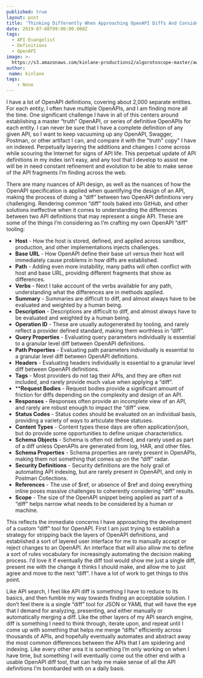 ```yaml
---
published: true
layout: post
title: 'Thinking Differently When Approaching OpenAPI Diffs And Considering How To Layer Each Potential Change'
date: 2019-07-08T09:00:00.000Z
tags:
  - API Evangelist
  - Definitions
  - OpenAPI
image: >-
  https://s3.amazonaws.com/kinlane-productions2/algorotoscope-master/aws-s3-stories-server-cloud1-feed-people.jpg
author:
 name: kinlane
tags:
    - None
---
```

I have a lot of OpenAPI definitions, covering about 2,000 separate entities. For each entity, I often have multiple OpenAPIs, and I am finding more all the time. One significant challenge I have in all of this centers around establishing a master “truth” OpenAPI, or series of definitive OpenAPIs for each entity. I can never be sure that I have a complete definition of any given API, so I want to keep vacuuming up any OpenAPI, Swagger, Postman, or other artifact I can, and compare it with the "truth" copy" I have on indexed. Perpetually layering the additions and changes I come across while scouring the Internet for signs of API life. This perpetual update of API definitions in my index isn’t easy, and any tool that I develop to assist me will be in need constant refinement and evolution to be able to make sense of the API fragments I’m finding across the web.

There are many nuances of API design, as well as the nuances of how the OpenAPI specification is applied when quantifying the design of an API, making the process of doing a “diff” between two OpenAPI definitions very challenging. Rendering common “diff” tools baked into GitHub, and other solutions ineffective when it comes to understanding the differences between two API definitions that may represent a single API. These are some of the things I’m considering as I’m crafting my own OpenAPI “diff” tooling:

- **Host** - How the host is stored, defined, and applied across sandbox, production, and other implementations injects challenges.
- **Base URL** - How OpenAPI define their base url versus their host will immediately cause problems in how diffs are established.
- **Path** - Adding even more instability, many paths will often conflict with host and base URL, providing different fragments that show as differences.
- **Verbs** - Next I take account of the verbs available for any path, understanding what the differences are in methods applied.
- **Summary** - Summaries are difficult to diff, and almost always have to be evaluated and weighted by a human being.
- **Description** -  Descriptions are difficult to diff, and almost always have to be evaluated and weighted by a human being.
- **Operation ID** - These are usually autogenerated by tooling, and rarely reflect a provider defined standard, making them worthless in “diff”.
- **Query Properties** - Evaluating query parameters individually is essential to a granular level diff between OpenAPI definitions.
- **Path Properties** - Evaluating path parameters individually is essential to a granular level diff between OpenAPI definitions.
- **Headers** - Evaluating headers individually is essential to a granular level diff between OpenAPI definitions.
- **Tags** - Most providers do not tag their APIs, and they are often not included, and rarely provide much value when applying a “diff”.
- ****Request Bodies** - Request bodies provide a significant amount of friction for diffs depending on the complexity and design of an API.
- **Responses** - Responses often provide an incomplete view of an API, and rarely are robust enough to impact the “diff” view.
- **Status Codes** - Status codes should be evaluated on an individual basis, providing a variety of ways to articulate these statuses.
- **Content Types** - Content types these days are often application/json, but do provide some opportunities to define unique characteristics.
- **Schema Objects** - Schema is often not defined, and rarely used as part of a diff unless OpenAPIs are generated from log, HAR, and other files.
- **Schema Properties** - Schema properties are rarely present in OpenAPIs, making them not something that comes  up on the “diff” radar.
- **Security Definitions** - Security definitions are the holy grail of automating API indexing, but are rarely present in OpenAPI, and only in Postman Collections.
- **References** - The use of $ref, or absence of $ref and doing everything inline poses massive challenges to coherently considering “diff” results.
- **Scope** - The size of the OpenAPI snippet being applied as part of a “diff” helps narrow what needs to be considered by a human or machine.

This reflects the immediate concerns I have approaching the development of a custom “diff” tool for OpenAPI. First I am just trying to establish a strategy for stripping back the layers of OpenAPI definitions, and established a sort of layered user interface for me to manually accept or reject changes to an OpenAPI. An interface that will also allow me to define a sort of rules vocabulary for increasingly automating the decision making process. I’d love it if eventually the diff tool would show me just a single diff, present me with the change it thinks I should make, and allow me to just agree and move to the next “diff”. I have a lot of work to get things to this point.

Like API search, I feel like API diff is something I have to reduce to its basics, and then fumble my way towards finding an acceptable solution. I don’t feel there is a single “diff” tool for JSON or YAML that will have the eye that I demand for analyzing, presenting, and either manually or automatically merging a diff. Like the other layers of my API search engine, diff is something I need to think through, iterate upon, and repeat until I come up with something that helps me merge “diffs” efficiently across thousands of APIs, and hopefully eventually automates and abstract away the most common differences between the APIs that I am spidering and indexing. Like every other area it is something I’m only working on when I have time, but something I will eventually come out the other end with a usable OpenAPI diff tool, that can help me make sense of all the API definitions I’m bombarded with on a daily basis.
